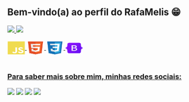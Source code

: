 ## Bem-vindo(a) ao perfil do RafaMelis 😁

 <div>
   <a href="https://github.com/rafamelis">
   <img height="170em" src="https://github-readme-stats.vercel.app/api?username=rafamelis&show_icons=true&theme=dark&include_all_commits=true&count_private=true"/>
   <img height="170em" src="https://github-readme-stats.vercel.app/api/top-langs/?username=rafamelis&layout=compact&langs_count=6&theme=dark"/>

</div>
<div style="display: inline_block"><br>
  <img align="center" alt="Js" height="30" width="40" src="https://raw.githubusercontent.com/devicons/devicon/master/icons/javascript/javascript-plain.svg">
  <img align="center" alt="HTML" height="30" width="40" src="https://raw.githubusercontent.com/devicons/devicon/master/icons/html5/html5-original.svg">
  <img align="center" alt="CSS" height="30" width="40" src="https://raw.githubusercontent.com/devicons/devicon/master/icons/css3/css3-original.svg">
  <img align="center" alt="Bootstrap" height="30" width="40" src="https://raw.githubusercontent.com/devicons/devicon/master/icons/bootstrap/bootstrap-original.svg">
</div>
 
 <br>
 
  ### Para saber mais sobre mim, minhas redes sociais:
 
<div> 
  
  <a href="https://instagram.com/rafamelis" target="_blank"><img src="https://img.shields.io/badge/-Instagram-%23E4405F?style=for-the-badge&logo=instagram&logoColor=white" target="_blank"></a>
  <a href = "mailto:rafaelmelis@gmail.com"><img src="https://img.shields.io/badge/-gmail-%23333?style=for-the-badge&logo=gmail&logoColor=white" target="_blank"></a>
   <a href="https://www.linkedin.com/in/rafael-catarino-206ab01a1/" target="_blank"><img src="https://img.shields.io/badge/-LinkedIn-%230077B5?style=for-the-badge&logo=linkedin&logoColor=white" target="_blank"></a> 
 <a href="https://web.facebook.com/Rafamelis" target="_blank"><img src="https://img.shields.io/badge/-Facebook-%230077B5?style=for-the-badge&logo=Facebook&logoColor=white" target="_blank"></a> 


</div>
